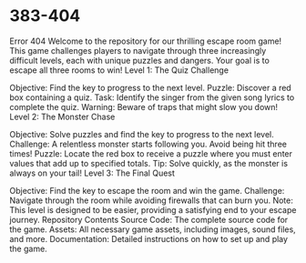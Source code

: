 # 383-404
Error 404
Welcome to the repository for our thrilling escape room game! This game challenges players to navigate through three increasingly difficult levels, each with unique puzzles and dangers. Your goal is to escape all three rooms to win!
Level 1: The Quiz Challenge

Objective: Find the key to progress to the next level.
Puzzle: Discover a red box containing a quiz.
Task: Identify the singer from the given song lyrics to complete the quiz.
Warning: Beware of traps that might slow you down!
Level 2: The Monster Chase

Objective: Solve puzzles and find the key to progress to the next level.
Challenge: A relentless monster starts following you. Avoid being hit three times!
Puzzle: Locate the red box to receive a puzzle where you must enter values that add up to specified totals.
Tip: Solve quickly, as the monster is always on your tail!
Level 3: The Final Quest

Objective: Find the key to escape the room and win the game.
Challenge: Navigate through the room while avoiding firewalls that can burn you.
Note: This level is designed to be easier, providing a satisfying end to your escape journey.
Repository Contents
Source Code: The complete source code for the game.
Assets: All necessary game assets, including images, sound files, and more.
Documentation: Detailed instructions on how to set up and play the game.
